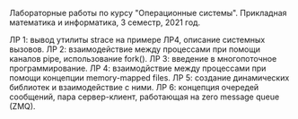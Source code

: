 Лабораторные работы по курсу "Операционные системы". Прикладная математика и информатика, 3 семестр, 2021 год.

  ЛР 1: вывод утилиты strace на примере ЛР4, описание системных вызовов.
  ЛР 2: взаимодействие между процессами при помощи каналов pipe, использование fork().
  ЛР 3: введение в многопоточное программирование.
  ЛР 4: взаимодйствие между процессами при помощи концепции memory-mapped files.
  ЛР 5: создание динамических библиотек и взаимодействие с ними.
  ЛР 6: концепция очередей сообщений, пара сервер-клиент, работающая на zero message queue (ZMQ).
